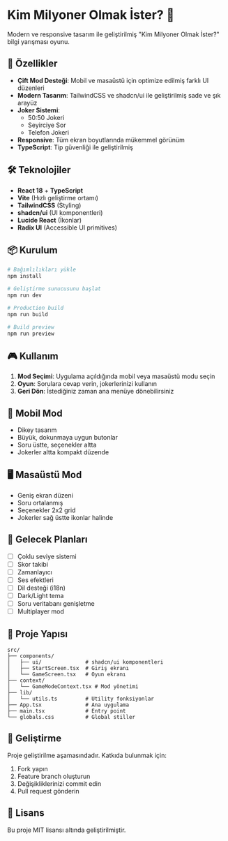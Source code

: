 # Kim Milyoner Olmak İster? 🎯

Modern ve responsive tasarım ile geliştirilmiş "Kim Milyoner Olmak İster?" bilgi yarışması oyunu.

## 🚀 Özellikler

- **Çift Mod Desteği**: Mobil ve masaüstü için optimize edilmiş farklı UI düzenleri
- **Modern Tasarım**: TailwindCSS ve shadcn/ui ile geliştirilmiş sade ve şık arayüz
- **Joker Sistemi**: 
  - 50:50 Jokeri
  - Seyirciye Sor
  - Telefon Jokeri
- **Responsive**: Tüm ekran boyutlarında mükemmel görünüm
- **TypeScript**: Tip güvenliği ile geliştirilmiş

## 🛠️ Teknolojiler

- **React 18** + **TypeScript**
- **Vite** (Hızlı geliştirme ortamı)
- **TailwindCSS** (Styling)
- **shadcn/ui** (UI komponentleri)
- **Lucide React** (İkonlar)
- **Radix UI** (Accessible UI primitives)

## 📦 Kurulum

```bash
# Bağımlılıkları yükle
npm install

# Geliştirme sunucusunu başlat
npm run dev

# Production build
npm run build

# Build preview
npm run preview
```

## 🎮 Kullanım

1. **Mod Seçimi**: Uygulama açıldığında mobil veya masaüstü modu seçin
2. **Oyun**: Sorulara cevap verin, jokerlerinizi kullanın
3. **Geri Dön**: İstediğiniz zaman ana menüye dönebilirsiniz

## 📱 Mobil Mod

- Dikey tasarım
- Büyük, dokunmaya uygun butonlar
- Soru üstte, seçenekler altta
- Jokerler altta kompakt düzende

## 🖥️ Masaüstü Mod

- Geniş ekran düzeni
- Soru ortalanmış
- Seçenekler 2x2 grid
- Jokerler sağ üstte ikonlar halinde

## 🎯 Gelecek Planları

- [ ] Çoklu seviye sistemi
- [ ] Skor takibi
- [ ] Zamanlayıcı
- [ ] Ses efektleri
- [ ] Dil desteği (i18n)
- [ ] Dark/Light tema
- [ ] Soru veritabanı genişletme
- [ ] Multiplayer mod

## 📁 Proje Yapısı

```
src/
├── components/
│   ├── ui/              # shadcn/ui komponentleri
│   ├── StartScreen.tsx  # Giriş ekranı
│   └── GameScreen.tsx   # Oyun ekranı
├── context/
│   └── GameModeContext.tsx # Mod yönetimi
├── lib/
│   └── utils.ts         # Utility fonksiyonlar
├── App.tsx              # Ana uygulama
├── main.tsx             # Entry point
└── globals.css          # Global stiller
```

## 🔧 Geliştirme

Proje geliştirilme aşamasındadır. Katkıda bulunmak için:

1. Fork yapın
2. Feature branch oluşturun
3. Değişikliklerinizi commit edin
4. Pull request gönderin

## 📄 Lisans

Bu proje MIT lisansı altında geliştirilmiştir. 